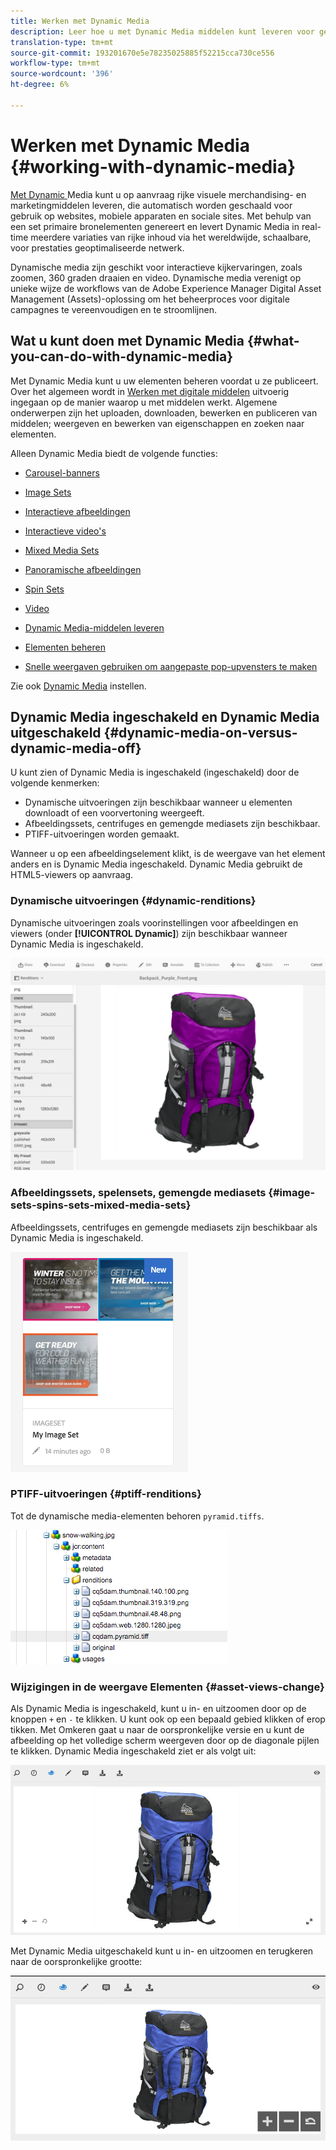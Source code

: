 ```yaml
---
title: Werken met Dynamic Media
description: Leer hoe u met Dynamic Media middelen kunt leveren voor gebruik op internet, mobiele apparaten en sociale sites.
translation-type: tm+mt
source-git-commit: 193201670e5e78235025885f52215cca730ce556
workflow-type: tm+mt
source-wordcount: '396'
ht-degree: 6%

---
```



# Werken met Dynamic Media {#working-with-dynamic-media}

[Met Dynamic ](https://www.adobe.com/solutions/web-experience-management/dynamic-media.html) Media kunt u op aanvraag rijke visuele merchandising- en marketingmiddelen leveren, die automatisch worden geschaald voor gebruik op websites, mobiele apparaten en sociale sites. Met behulp van een set primaire bronelementen genereert en levert Dynamic Media in real-time meerdere variaties van rijke inhoud via het wereldwijde, schaalbare, voor prestaties geoptimaliseerde netwerk.

Dynamische media zijn geschikt voor interactieve kijkervaringen, zoals zoomen, 360 graden draaien en video. Dynamische media verenigt op unieke wijze de workflows van de Adobe Experience Manager Digital Asset Management (Assets)-oplossing om het beheerproces voor digitale campagnes te vereenvoudigen en te stroomlijnen.

<!-- >[!NOTE]
>
>A Community article is available on [Working with Adobe Experience Manager and Dynamic Media](https://helpx.adobe.com/experience-manager/using/aem_dynamic_media.html). -->

## Wat u kunt doen met Dynamic Media {#what-you-can-do-with-dynamic-media}

Met Dynamic Media kunt u uw elementen beheren voordat u ze publiceert. Over het algemeen wordt in [Werken met digitale middelen](/help/assets/manage-digital-assets.md) uitvoerig ingegaan op de manier waarop u met middelen werkt. Algemene onderwerpen zijn het uploaden, downloaden, bewerken en publiceren van middelen; weergeven en bewerken van eigenschappen en zoeken naar elementen.

Alleen Dynamic Media biedt de volgende functies:

* [Carousel-banners](carousel-banners.md)
* [Image Sets](image-sets.md)
* [Interactieve afbeeldingen](interactive-images.md)
* [Interactieve video&#39;s](interactive-videos.md)
* [Mixed Media Sets](mixed-media-sets.md)
* [Panoramische afbeeldingen](panoramic-images.md)

* [Spin Sets](spin-sets.md)
* [Video](video.md)
* [Dynamic Media-middelen leveren](delivering-dynamic-media-assets.md)
* [Elementen beheren](managing-assets.md)
* [Snelle weergaven gebruiken om aangepaste pop-upvensters te maken](custom-pop-ups.md)

Zie ook [Dynamic Media](administering-dynamic-media.md) instellen.

<!-- 

OBSOLETE UNTIL INTEGRATING SCENE7 TOPIC GETS A MAJOR UPDATE
>[!NOTE]
>
>To understand the differences between using Dynamic Media and integrating Dynamic Media Classic with AEM, see [Dynamic Media Classic integration versus Dynamic Media](/help/sites-cloud/administering/integrating-scene7.md#aem-scene-integration-versus-dynamic-media).

-->

## Dynamic Media ingeschakeld en Dynamic Media uitgeschakeld {#dynamic-media-on-versus-dynamic-media-off}

U kunt zien of Dynamic Media is ingeschakeld (ingeschakeld) door de volgende kenmerken:

* Dynamische uitvoeringen zijn beschikbaar wanneer u elementen downloadt of een voorvertoning weergeeft.
* Afbeeldingssets, centrifuges en gemengde mediasets zijn beschikbaar.
* PTIFF-uitvoeringen worden gemaakt.

Wanneer u op een afbeeldingselement klikt, is de weergave van het element anders en is Dynamic Media ingeschakeld. Dynamic Media gebruikt de HTML5-viewers op aanvraag.

### Dynamische uitvoeringen {#dynamic-renditions}

Dynamische uitvoeringen zoals voorinstellingen voor afbeeldingen en viewers (onder **[!UICONTROL Dynamic]**) zijn beschikbaar wanneer Dynamic Media is ingeschakeld.

![chlimage_1-358](assets/chlimage_1-358.png)

### Afbeeldingssets, spelensets, gemengde mediasets {#image-sets-spins-sets-mixed-media-sets}

Afbeeldingssets, centrifuges en gemengde mediasets zijn beschikbaar als Dynamic Media is ingeschakeld.

![chlimage_1-359](assets/chlimage_1-359.png)

### PTIFF-uitvoeringen {#ptiff-renditions}

Tot de dynamische media-elementen behoren `pyramid.tiffs`.

![chlimage_1-360](assets/chlimage_1-360.png)

### Wijzigingen in de weergave Elementen {#asset-views-change}

Als Dynamic Media is ingeschakeld, kunt u in- en uitzoomen door op de knoppen `+` en `-` te klikken. U kunt ook op een bepaald gebied klikken of erop tikken. Met Omkeren gaat u naar de oorspronkelijke versie en u kunt de afbeelding op het volledige scherm weergeven door op de diagonale pijlen te klikken. Dynamic Media ingeschakeld ziet er als volgt uit:

![chlimage_1-361](assets/chlimage_1-361.png)

Met Dynamic Media uitgeschakeld kunt u in- en uitzoomen en terugkeren naar de oorspronkelijke grootte:

![chlimage_1-362](assets/chlimage_1-362.png)
